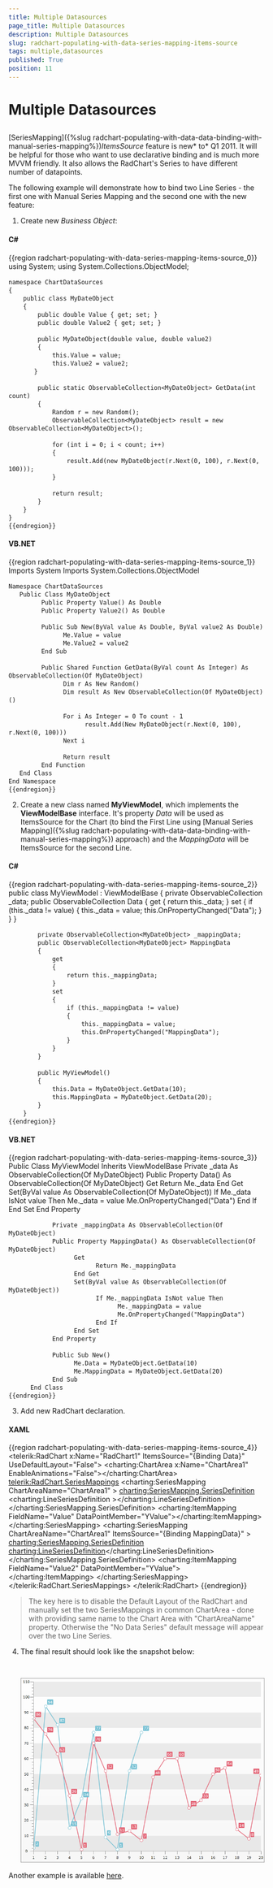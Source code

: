 ```yaml
---
title: Multiple Datasources
page_title: Multiple Datasources
description: Multiple Datasources
slug: radchart-populating-with-data-series-mapping-items-source
tags: multiple,datasources
published: True
position: 11
---
```


# Multiple Datasources



## 

[SeriesMapping]({%slug radchart-populating-with-data-data-binding-with-manual-series-mapping%})*ItemsSource* feature is new* to* Q1 2011. It will be helpful for those who want to use declarative binding and is much more MVVM friendly. It also allows the RadChart's Series to have different number of datapoints.  

The following example will demonstrate how to bind two Line Series - the first one with Manual Series Mapping and the second one with the new feature:

1. Create new *Business Object*:

#### __C#__

{{region radchart-populating-with-data-series-mapping-items-source_0}}
	using System;
	using System.Collections.ObjectModel;
	
	namespace ChartDataSources
	{
	    public class MyDateObject
	    {
	        public double Value { get; set; }
	        public double Value2 { get; set; }
	
	        public MyDateObject(double value, double value2)
	        {
	            this.Value = value;
	            this.Value2 = value2; 
	       }
	
	        public static ObservableCollection<MyDateObject> GetData(int count)
	        {
	            Random r = new Random();
	            ObservableCollection<MyDateObject> result = new ObservableCollection<MyDateObject>();
	
	            for (int i = 0; i < count; i++)
	            {
	                result.Add(new MyDateObject(r.Next(0, 100), r.Next(0, 100)));
	            }
	
	            return result;
	        }
	    }
	}
	{{endregion}}



#### __VB.NET__

{{region radchart-populating-with-data-series-mapping-items-source_1}}
	Imports System
	Imports System.Collections.ObjectModel
	
	Namespace ChartDataSources
	   Public Class MyDateObject
	         Public Property Value() As Double
	         Public Property Value2() As Double
	
	         Public Sub New(ByVal value As Double, ByVal value2 As Double)
	               Me.Value = value
	               Me.Value2 = value2
	         End Sub
	
	         Public Shared Function GetData(ByVal count As Integer) As ObservableCollection(Of MyDateObject)
	               Dim r As New Random()
	               Dim result As New ObservableCollection(Of MyDateObject)()
	
	               For i As Integer = 0 To count - 1
	                     result.Add(New MyDateObject(r.Next(0, 100), r.Next(0, 100)))
	               Next i
	
	               Return result
	         End Function
	   End Class
	End Namespace
	{{endregion}}



2. Create a new class named __MyViewModel__, which implements the __ViewModelBase__ interface. It's property *Data* will be used as ItemsSource for the Chart (to bind the First Line using [Manual Series Mapping]({%slug radchart-populating-with-data-data-binding-with-manual-series-mapping%}) approach) and the *MappingData* will be ItemsSource for the second Line.

#### __C#__

{{region radchart-populating-with-data-series-mapping-items-source_2}}
	public class MyViewModel : ViewModelBase
	    {
	        private ObservableCollection<MyDateObject> _data;
	        public ObservableCollection<MyDateObject> Data
	        {
	            get
	            {
	                return this._data;
	            }
	            set
	            {
	                if (this._data != value)
	                {
	                    this._data = value;
	                    this.OnPropertyChanged("Data");
	                }
	            }
	        }
	
	        private ObservableCollection<MyDateObject> _mappingData;
	        public ObservableCollection<MyDateObject> MappingData
	        {
	            get
	            {
	                return this._mappingData;
	            }
	            set
	            {
	                if (this._mappingData != value)
	                {
	                    this._mappingData = value;
	                    this.OnPropertyChanged("MappingData");
	                }
	            }
	        }
	
	        public MyViewModel()
	        {
	            this.Data = MyDateObject.GetData(10);
	            this.MappingData = MyDateObject.GetData(20);
	        }
	    }
	{{endregion}}



#### __VB.NET__

{{region radchart-populating-with-data-series-mapping-items-source_3}}
	Public Class MyViewModel
	            Inherits ViewModelBase
	            Private _data As ObservableCollection(Of MyDateObject)
	            Public Property Data() As ObservableCollection(Of MyDateObject)
	                  Get
	                        Return Me._data
	                  End Get
	                  Set(ByVal value As ObservableCollection(Of MyDateObject))
	                        If Me._data IsNot value Then
	                              Me._data = value
	                              Me.OnPropertyChanged("Data")
	                        End If
	                  End Set
	            End Property
	
	            Private _mappingData As ObservableCollection(Of MyDateObject)
	            Public Property MappingData() As ObservableCollection(Of MyDateObject)
	                  Get
	                        Return Me._mappingData
	                  End Get
	                  Set(ByVal value As ObservableCollection(Of MyDateObject))
	                        If Me._mappingData IsNot value Then
	                              Me._mappingData = value
	                              Me.OnPropertyChanged("MappingData")
	                        End If
	                  End Set
	            End Property
	
	            Public Sub New()
	                  Me.Data = MyDateObject.GetData(10)
	                  Me.MappingData = MyDateObject.GetData(20)
	            End Sub
	      End Class
	{{endregion}}



3. Add new RadChart declaration.

#### __XAML__

{{region radchart-populating-with-data-series-mapping-items-source_4}}
	<telerik:RadChart x:Name="RadChart1" ItemsSource="{Binding Data}" UseDefaultLayout="False">
	            <charting:ChartArea x:Name="ChartArea1" EnableAnimations="False"></charting:ChartArea>
	            <telerik:RadChart.SeriesMappings>
	                <charting:SeriesMapping ChartAreaName="ChartArea1" >
	                    <charting:SeriesMapping.SeriesDefinition>
	                        <charting:LineSeriesDefinition ></charting:LineSeriesDefinition>
	                    </charting:SeriesMapping.SeriesDefinition>
	                    <charting:ItemMapping FieldName="Value" DataPointMember="YValue"></charting:ItemMapping>
	                </charting:SeriesMapping>
	                <charting:SeriesMapping ChartAreaName="ChartArea1" ItemsSource="{Binding MappingData}" >
	                    <charting:SeriesMapping.SeriesDefinition>
	                        <charting:LineSeriesDefinition></charting:LineSeriesDefinition>
	                    </charting:SeriesMapping.SeriesDefinition>
	                    <charting:ItemMapping FieldName="Value2" DataPointMember="YValue"></charting:ItemMapping>
	                </charting:SeriesMapping>
	            </telerik:RadChart.SeriesMappings>
	        </telerik:RadChart>
	{{endregion}}



>The key here is to disable the Default Layout of the RadChart and manually set the two SeriesMappings in common ChartArea - done with providing same name to the Chart Area with "ChartAreaName" property. Otherwise the "No Data Series" default message will appear over the two Line Series.

4. The final result should look like the snapshot below:




         
      ![](images/RadChart_PopulatingWithData_SMItemsSource.png)



Another example is available [here](http://demos.telerik.com/silverlight/#Chart/MultipleDataSources).
